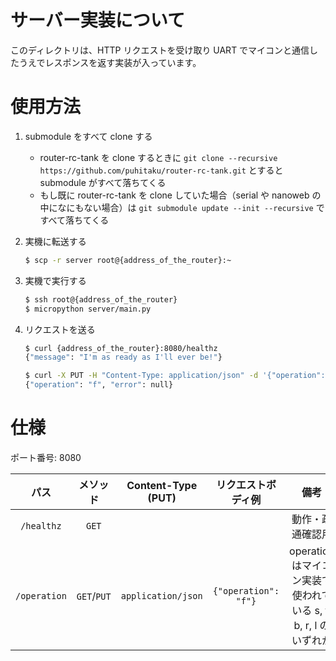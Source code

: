 # サーバー実装について

このディレクトリは、HTTP リクエストを受け取り UART でマイコンと通信したうえでレスポンスを返す実装が入っています。


# 使用方法

1. submodule をすべて clone する

    - router-rc-tank を clone するときに `git clone --recursive https://github.com/puhitaku/router-rc-tank.git` とすると submodule がすべて落ちてくる
    - もし既に router-rc-tank を clone していた場合（serial や nanoweb の中になにもない場合）は `git submodule update --init --recursive` ですべて落ちてくる

2. 実機に転送する

    ```sh
    $ scp -r server root@{address_of_the_router}:~
    ```

3. 実機で実行する

    ```sh
    $ ssh root@{address_of_the_router}
    $ micropython server/main.py
    ```

4. リクエストを送る

    ```sh
    $ curl {address_of_the_router}:8080/healthz
    {"message": "I'm as ready as I'll ever be!"}

    $ curl -X PUT -H "Content-Type: application/json" -d '{"operation": "f"}' {address_of_the_router}:8080/operation
    {"operation": "f", "error": null}
    ```

# 仕様

ポート番号: 8080

|パス|メソッド|Content-Type (PUT)|リクエストボディ例|備考|
|:--:|:------:|:----------------:|:----------------:|:--:|
|`/healthz`|`GET`|||動作・疎通確認用|
|`/operation`|`GET`/`PUT`|`application/json`|`{"operation": "f"}`|operation はマイコン実装で使われている s, f, b, r, l のいずれか|

